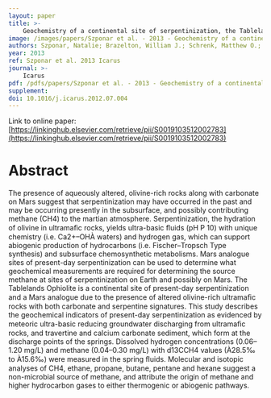 ```yaml
---
layout: paper
title: >-
    Geochemistry of a continental site of serpentinization, the Tablelands Ophiolite, Gros Morne National Park: A Mars analogue
image: /images/papers/Szponar et al. - 2013 - Geochemistry of a continental site of serpentiniza.png
authors: Szponar, Natalie; Brazelton, William J.; Schrenk, Matthew O.; Bower, Dina M.; Steele, Andrew; Morrill, Penny L.
year: 2013
ref: Szponar et al. 2013 Icarus
journal: >-
    Icarus
pdf: /pdfs/papers/Szponar et al. - 2013 - Geochemistry of a continental site of serpentiniza.pdf
supplement: 
doi: 10.1016/j.icarus.2012.07.004
---
```


Link to online paper: [https://linkinghub.elsevier.com/retrieve/pii/S0019103512002783](https://linkinghub.elsevier.com/retrieve/pii/S0019103512002783)

# Abstract

The presence of aqueously altered, olivine-rich rocks along with carbonate on Mars suggest that serpentinization may have occurred in the past and may be occurring presently in the subsurface, and possibly contributing methane (CH4) to the martian atmosphere. Serpentinization, the hydration of olivine in ultramaﬁc rocks, yields ultra-basic ﬂuids (pH P 10) with unique chemistry (i.e. Ca2+–OHÀ waters) and hydrogen gas, which can support abiogenic production of hydrocarbons (i.e. Fischer–Tropsch Type synthesis) and subsurface chemosynthetic metabolisms. Mars analogue sites of present-day serpentinization can be used to determine what geochemical measurements are required for determining the source methane at sites of serpentinization on Earth and possibly on Mars. The Tablelands Ophiolite is a continental site of present-day serpentinization and a Mars analogue due to the presence of altered olivine-rich ultramaﬁc rocks with both carbonate and serpentine signatures. This study describes the geochemical indicators of present-day serpentinization as evidenced by meteoric ultra-basic reducing groundwater discharging from ultramaﬁc rocks, and travertine and calcium carbonate sediment, which form at the discharge points of the springs. Dissolved hydrogen concentrations (0.06–1.20 mg/L) and methane (0.04–0.30 mg/L) with d13CCH4 values (À28.5‰ to À15.6‰) were measured in the spring ﬂuids. Molecular and isotopic analyses of CH4, ethane, propane, butane, pentane and hexane suggest a non-microbial source of methane, and attribute the origin of methane and higher hydrocarbon gases to either thermogenic or abiogenic pathways.

